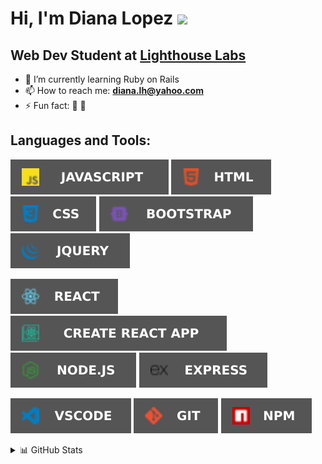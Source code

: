 # Hi, I'm Diana Lopez <a><img src="https://media.giphy.com/media/hvRJCLFzcasrR4ia7z/giphy.gif" width="5%"></a>

## Web Dev Student at [Lighthouse Labs](http://www.lighthouselabs.ca/)

- 🌱 I’m currently learning Ruby on Rails
- 📫 How to reach me: **diana.lh@yahoo.com**
- ⚡ Fun fact: 💃 🚴

## Languages and Tools:

![JavaScript](assets/javascript.svg) ![HTML](assets/html.svg) ![CSS](assets/css.svg)  ![Bootstrap](assets/bootstrap.svg) ![jQuery](assets/jquery.svg)

![React](assets/react.svg) ![Create React App](assets/create.svg) ![Node](assets/node.svg) ![Express](assets/express.svg)

![VSCode](assets/vscode.svg) ![Git](assets/git.svg) ![NPM](assets/npm.svg)

<details>
<summary>📊 GitHub Stats</summary>
<br/>
	<a href="https://github.com/anuraghazra/github-readme-stats" title="Go to Source"><img alt="dialop's Github Stats" src="https://denvercoder1-github-readme-stats.vercel.app/api?username=dialop&show_icons=true&count_private=true&theme=react&border=61dafb&hide_border=true" height="172px"/></a>
	<a href="https://github.com/anuraghazra/github-readme-stats" title="Go to Source"><img alt="Diana Lopez's Top Languages" src="https://github-readme-stats.vercel.app/api/top-langs/?username=dialop&langs_count=6&layout=compact&theme=react&hide_border=true&border_color=61dafb&hide" height="172px"/></a>
<p align=center>
  <a href="https://git.io/streak-stats" title="Go to Source">
    <img alt="Diana Lopez's Streak" src="https://github-readme-streak-stats.herokuapp.com/?user=dialop&theme=react&border=61dafb" height="192px"/>
  </a>
</p>

</details><br><br>

<p </p>
